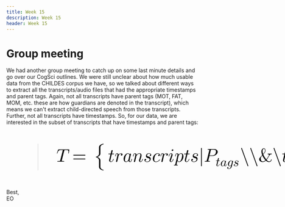```yaml
---
title: Week 15
description: Week 15
header: Week 15
---
```


# Group meeting
We had another group meeting to catch up on some last minute details and go over our CogSci outlines. We were still unclear about how much usable data from the CHILDES corpus we have, so we talked about different ways to extract all the transcripts/audio files that had the appropriate timestamps and parent tags. Again, not all transcripts have parent tags (MOT, FAT, MOM, etc. these are how guardians are denoted in the transcript), which means we can't extract child-directed speech from those transcripts. Further, not all transcripts have timestamps. So, for our data, we are interested in the subset of transcripts that have timestamps and parent tags:

<blockquote style="color:rgba(0,0,0,255);color:rgb(0,0,0);font-size:36.00pt;"><math xmlns="http://www.w3.org/1998/Math/MathML"><mstyle><mrow><mtable columnspacing="0.167em" columnalign="right center left" displaystyle="true"><mrow><mi>T</mi><mo>=</mo><mo maxsize="1">{</mo><mi>t</mi><mi>r</mi><mi>a</mi><mi>n</mi><mi>s</mi><mi>c</mi><mi>r</mi><mi>i</mi><mi>p</mi><mi>t</mi><mi>s</mi><mo lspace="0em" rspace="0em" maxsize="1">&#x2223;</mo><mrow><msub><mi>P</mi><mrow><mi>t</mi><mi>a</mi><mi>g</mi><mi>s</mi></mrow></msub></mrow><mo>\</mo><mo>\</mo><mo>&amp;</mo><mo>\</mo><mi>t</mi><mi>i</mi><mi>m</mi><mi>e</mi><mi>s</mi><mi>t</mi><mi>a</mi><mi>m</mi><mi>p</mi><mi>s</mi><mo maxsize="1">}</mo></mrow></mtable></mrow></mstyle></math>
</blockquote>



Best, <br />
EO
